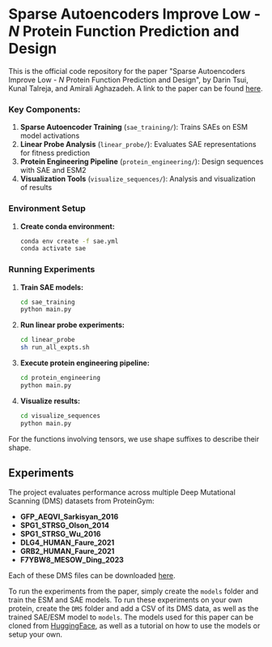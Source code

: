 # Sparse Autoencoders Improve Low - $N$ Protein Function Prediction and Design

This is the official code repository for the paper "Sparse Autoencoders Improve Low - $N$ Protein Function Prediction and Design", by Darin Tsui, Kunal Talreja, and Amirali Aghazadeh. A link to the paper can be found [here](https://arxiv.org/abs/2508.18567).


### Key Components:

1. **Sparse Autoencoder Training** (`sae_training/`): Trains SAEs on ESM model activations
2. **Linear Probe Analysis** (`linear_probe/`): Evaluates SAE representations for fitness prediction
3. **Protein Engineering Pipeline** (`protein_engineering/`): Design sequences with SAE and ESM2
4. **Visualization Tools** (`visualize_sequences/`): Analysis and visualization of results

### Environment Setup

1. **Create conda environment:**
   ```bash
   conda env create -f sae.yml
   conda activate sae
   ```

### Running Experiments

1. **Train SAE models:**
   ```bash
   cd sae_training
   python main.py
   ```

2. **Run linear probe experiments:**
   ```bash
   cd linear_probe
   sh run_all_expts.sh
   ```

3. **Execute protein engineering pipeline:**
   ```bash
   cd protein_engineering
   python main.py
   ```

4. **Visualize results:**
   ```bash
   cd visualize_sequences
   python main.py
   ```

For the functions involving tensors, we use shape suffixes to describe their shape.

## Experiments

The project evaluates performance across multiple Deep Mutational Scanning (DMS) datasets from ProteinGym:

- **GFP_AEQVI_Sarkisyan_2016**
- **SPG1_STRSG_Olson_2014**
- **SPG1_STRSG_Wu_2016**
- **DLG4_HUMAN_Faure_2021**
- **GRB2_HUMAN_Faure_2021**
- **F7YBW8_MESOW_Ding_2023**

Each of these DMS files can be downloaded [here](https://marks.hms.harvard.edu/proteingym/ProteinGym_v1.3/DMS_ProteinGym_substitutions.zip). 

To run the experiments from the paper, simply create the `models` folder and train the ESM and SAE models. To run these experiments on your own protein, create the `DMS` folder and add a CSV of its DMS data, as well as the trained SAE/ESM model to `models`. The models used for this paper can be cloned from [HuggingFace](https://huggingface.co/ktalreja/LowNSAE), as well as a tutorial on how to use the models or setup your own.


